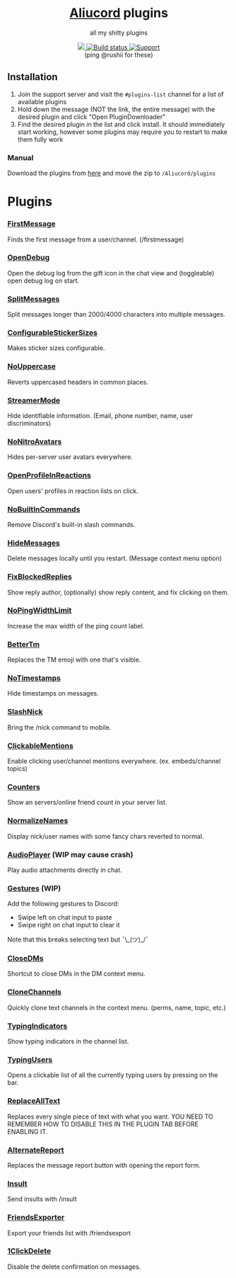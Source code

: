 <div align="center">
    <h1><a href="https://github.com/Aliucord/Aliucord">Aliucord</a> plugins</h1>
    <p>all my shitty plugins</p>
    <a href="https://hits.seeyoufarm.com">
        <img src="https://hits.seeyoufarm.com/api/count/incr/badge.svg?url=https%3A%2F%2Fgithub.com%2FDiamondMiner88%2Faliucord-plugins&count_bg=%2379C83D&title_bg=%23555555&icon=github.svg&icon_color=%23E7E7E7&title=views&edge_flat=true"/>
    </a>
    <a href="https://github.com/DiamondMiner88/aliucord-plugins/tree/builds">
        <img src="https://img.shields.io/github/workflow/status/DiamondMiner88/aliucord-plugins/Build?label=Plugins%20Build&logo=githubactions&logoColor=white&style=flat-square" alt="Build status"/>
    </a>
    <a href="https://discord.gg/EsNDvBaHVU">
        <img alt="Support" src="https://img.shields.io/discord/811255666990907402?color=%2300C853&label=Support%20Server&logo=discord&logoColor=%2300C853&style=flat-square"/>
    </a>
    <br/>
    (ping @rushii for these)
</div>

## Installation

1. Join the support server and visit the `#plugins-list` channel for a list of available plugins
2. Hold down the message (NOT the link, the entire message) with the desired plugin and click "Open PluginDownloader"
3. Find the desired plugin in the list and click install. It should immediately start working, however some plugins may require you to restart to make
   them fully work

### Manual

Download the plugins from [here](https://github.com/DiamondMiner88/aliucord-plugins/tree/builds) and move the zip to `/Aliucord/plugins`

# Plugins

### [FirstMessage](https://github.com/DiamondMiner88/aliucord-plugins/raw/builds/FirstMessage.zip)
Finds the first message from a user/channel. (/firstmessage)

### [OpenDebug](https://github.com/DiamondMiner88/aliucord-plugins/raw/builds/OpenDebug.zip)
Open the debug log from the gift icon in the chat view and (toggleable) open debug log on start.

### [SplitMessages](https://github.com/DiamondMiner88/aliucord-plugins/raw/builds/SplitMessages.zip)
Split messages longer than 2000/4000 characters into multiple messages.

### [ConfigurableStickerSizes](https://github.com/DiamondMiner88/aliucord-plugins/raw/builds/ConfigurableStickerSizes.zip)
Makes sticker sizes configurable.

### [NoUppercase](https://github.com/DiamondMiner88/aliucord-plugins/raw/builds/NoUppercase.zip)
Reverts uppercased headers in common places.

### [StreamerMode](https://github.com/DiamondMiner88/aliucord-plugins/raw/builds/StreamerMode.zip)
Hide identifiable information. (Email, phone number, name, user discriminators)

### [NoNitroAvatars](https://github.com/DiamondMiner88/aliucord-plugins/raw/builds/NoNitroAvatars.zip)
Hides per-server user avatars everywhere.

### [OpenProfileInReactions](https://github.com/DiamondMiner88/aliucord-plugins/raw/builds/OpenProfileInReactions.zip)
Open users' profiles in reaction lists on click.

### [NoBuiltInCommands](https://github.com/DiamondMiner88/aliucord-plugins/raw/builds/NoBuiltInCommands.zip)
Remove Discord's built-in slash commands.

### [HideMessages](https://github.com/DiamondMiner88/aliucord-plugins/raw/builds/HideMessages.zip)
Delete messages locally until you restart. (Message context menu option)

### [FixBlockedReplies](https://github.com/DiamondMiner88/aliucord-plugins/raw/builds/FixBlockedReplies.zip)
Show reply author, (optionally) show reply content, and fix clicking on them.

### [NoPingWidthLimit](https://github.com/DiamondMiner88/aliucord-plugins/raw/builds/NoPingWidthLimit.zip)
Increase the max width of the ping count label.

### [BetterTm](https://github.com/DiamondMiner88/aliucord-plugins/raw/builds/BetterTm.zip)
Replaces the TM emoji with one that's visible.

### [NoTimestamps](https://github.com/DiamondMiner88/aliucord-plugins/raw/builds/NoTimestamps.zip)
Hide timestamps on messages.

### [SlashNick](https://github.com/DiamondMiner88/aliucord-plugins/raw/builds/SlashNick.zip)
Bring the /nick command to mobile.

### [ClickableMentions](https://github.com/DiamondMiner88/aliucord-plugins/raw/builds/ClickableMentions.zip)
Enable clicking user/channel mentions everywhere. (ex. embeds/channel topics)

### [Counters](https://github.com/DiamondMiner88/aliucord-plugins/raw/builds/Counters.zip)
Show an servers/online friend count in your server list.

### [NormalizeNames](https://github.com/DiamondMiner88/aliucord-plugins/raw/builds/NormalizeNames.zip)
Display nick/user names with some fancy chars reverted to normal.

### [AudioPlayer](https://github.com/DiamondMiner88/aliucord-plugins/raw/builds/AudioPlayer.zip) (WIP may cause crash)
Play audio attachments directly in chat.

### [Gestures](https://github.com/DiamondMiner88/aliucord-plugins/raw/builds/Gestures.zip) (WIP)
Add the following gestures to Discord:

- Swipe left on chat input to paste
- Swipe right on chat input to clear it

Note that this breaks selecting text but ¯\\\_(ツ)_/¯

### [CloseDMs](https://github.com/DiamondMiner88/aliucord-plugins/raw/builds/CloseDMs.zip)
Shortcut to close DMs in the DM context menu.

### [CloneChannels](https://github.com/DiamondMiner88/aliucord-plugins/raw/builds/CloneChannels.zip)
Quickly clone text channels in the context menu. (perms, name, topic, etc.)

### [TypingIndicators](https://github.com/DiamondMiner88/aliucord-plugins/raw/builds/TypingIndicators.zip)
Show typing indicators in the channel list.

### [TypingUsers](https://github.com/DiamondMiner88/aliucord-plugins/raw/builds/TypingUsers.zip)
Opens a clickable list of all the currently typing users by pressing on the bar.

### [ReplaceAllText](https://github.com/DiamondMiner88/aliucord-plugins/raw/builds/ReplaceAllText.zip)
Replaces every single piece of text with what you want. YOU NEED TO REMEMBER HOW TO DISABLE THIS IN THE PLUGIN TAB BEFORE ENABLING IT.

### [AlternateReport](https://github.com/DiamondMiner88/aliucord-plugins/raw/builds/AlternateReport.zip)
Replaces the message report button with opening the report form.

### [Insult](https://github.com/DiamondMiner88/aliucord-plugins/raw/builds/Insult.zip)
Send insults with /insult

### [FriendsExporter](https://github.com/DiamondMiner88/aliucord-plugins/raw/builds/FriendsExporter.zip)
Export your friends list with /friendsexport

### [1ClickDelete](https://github.com/DiamondMiner88/aliucord-plugins/raw/builds/1ClickDelete.zip)
Disable the delete confirmation on messages.

